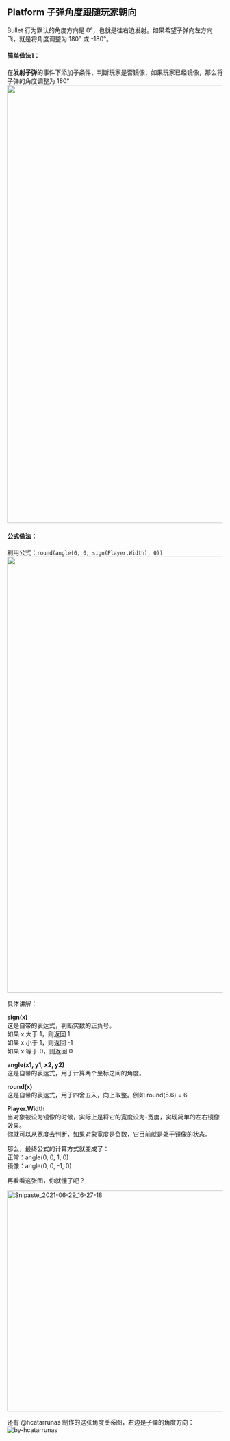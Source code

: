 ## Platform 子弹角度跟随玩家朝向

Bullet 行为默认的角度方向是 0°，也就是往右边发射。如果希望子弹向左方向飞，就是将角度调整为 180° 或 -180°。  

#### 简单做法1：  
在**发射子弹**的事件下添加子条件，判断玩家是否镜像，如果玩家已经镜像，那么将子弹的角度调整为 180°  
<img width="1020" src="https://user-images.githubusercontent.com/45864744/123759739-c55fb080-d8f2-11eb-83f3-8257fe9228d1.png">


#### 公式做法：  
利用公式：`round(angle(0, 0, sign(Player.Width), 0))` 
<img width="1016" src="https://user-images.githubusercontent.com/45864744/123760509-7e25ef80-d8f3-11eb-8249-8b522965134d.png">

具体讲解：  

**sign(x)**  
这是自带的表达式，判断实数的正负号。  
如果 x 大于 1，则返回  1    
如果 x 小于 1，则返回 -1   
如果 x 等于 0，则返回  0  
  
**angle(x1, y1, x2, y2)**    
这是自带的表达式，用于计算两个坐标之间的角度。  
  
**round(x)**    
这是自带的表达式，用于四舍五入，向上取整。例如 round(5.6) = 6  

**Player.Width**  
当对象被设为镜像的时候，实际上是将它的宽度设为-宽度，实现简单的左右镜像效果。  
你就可以从宽度去判断，如果对象宽度是负数，它目前就是处于镜像的状态。
  
  
那么，最终公式的计算方式就变成了：  
正常：angle(0, 0, 1, 0)  
镜像：angle(0, 0, -1, 0)

再看看这张图，你就懂了吧？  
  
<img width="515" alt="Snipaste_2021-06-29_16-27-18" src="https://user-images.githubusercontent.com/45864744/123763949-e5916e80-d8f6-11eb-8585-4f5e0deb366a.png">
    
还有 @hcatarrunas 制作的这张角度关系图，右边是子弹的角度方向：  
![by-hcatarrunas](https://user-images.githubusercontent.com/45864744/123764134-1671a380-d8f7-11eb-8486-3ac9b95cbc26.png)



